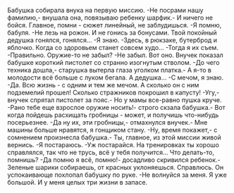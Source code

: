  Бабушка собирала внука на первую миссию.
-Не посрами нашу фамилию,- внушала она, повязываю ребенку шарфик.- И ничего не бойся. Главное, помни - сюжет линейный, не заблудишься.
-Я помню, бабуля.
-Не лезь на рожон. И не гонись за бонусами. Твой покойный дедушка гонялся, гонялся...
-Я знаю.
-Здесь, в рюкзаке, бутерброд и яблочко. Когда со здоровьем станет совсем худо...
-Тогда я их съем.
-Правильно. Оружие-то не забыл?
-Не забыл. Вот оно.
Внучек показал бабушке короткий пистолет со странно изогнутым стволом.
-До чего техника дошла,- старушка вытерла глаза уголком платка.- А я-то в молодости всё больше с луком бегала. А дедушка...
-С мечом, я знаю.
-Да. Всю жизнь - с одним и тем же мечом. А сколько он с ним подземелий прошел! Сколько стражников покрошил в капусту!
-Угу,- внучек спрятал пистолет за пояс.- Но у мамы все-равно пушка круче.
-Рано тебе еще взрослое оружие носить!- строго скзала бабушка.- Вот когда пойдешь расхищать гробницы - может, и получишь что-нибудь посерьезнее.
-Да ну их, эти гробницы,- отмахнулся внучек.- Мне машины больше нравятся, я гонщиком стану.
-Ну, время покажет,- с сомнением произнесла бабушка.- Ты, главное, из этой миссии живой вернись.
-Я постараюсь.
-Уж постарайся. На тренировках ты хорошо справлялся, так что не трусь, всё у тебя получится... Что делать-то, помнишь?
-Да помню я всё, помню!- досадливо скривился ребенок.- Зеленые шарики собираешь, от красных уклоняешься. Справлюсь.
Он успокаивающе похлопал бабушку по руке.
-Не волнуйся за меня. Я уже большой. И у меня целых три жизни в запасе.    